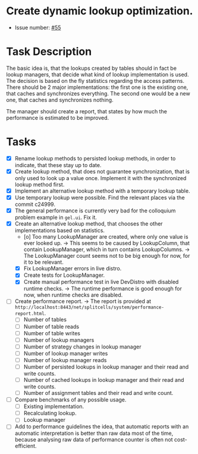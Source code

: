 # Create dynamic lookup optimization.
* Issue number: [\#55](https://codeberg.org/splitcells-net/net.splitcells.network.community/issues/55)
# Task Description
The basic idea is, that the lookups created by tables should in fact be lookup managers,
that decide what kind of lookup implementation is used.
The decision is based on the fly statistics regarding the access patterns.
There should be 2 major implementations:
the first one is the existing one, that caches and synchronizes everything.
The second one would be a new one, that caches and synchronizes nothing.

The manager should create a report, that states by how much the performance
is estimated to be improved.
# Tasks
* [x] Rename lookup methods to persisted lookup methods,
  in order to indicate, that these stay up to date.
* [x] Create lookup method, that does not guarantee synchronization,
  that is only used to look up a value once.
  Implement it with the synchronized lookup method first.
* [x] Implement an alternative lookup method with a temporary lookup table.
* [x] Use temporary lookup were possible.
  Find the relevant places via the commit c24999.
* [x] The general performance is currently very bad for the 
  colloquium problem example in `gel.ui`.
  Fix it.
* [x] Create an alternative lookup method, that chooses the other implementations
  based on statistics.
    * [o] Too many LookupManager are created, where only one value is ever looked up.
      -> This seems to be caused by LookupColumn, that contain LookupManager,
      which in turn contains LookupColumns.
      -> The LookupManager count seems not to be big enough for now, for it to be relevant.
    * [x] Fix LookupManager errors in live distro.
    * [x] Create tests for LookupManager.
    * [x] Create manual performance test in live DevDistro with disabled runtime checks.
      -> The runtime performance is good enough for now, when runtime checks are disabled.
* [ ] Create performance report. -> The report is provided at `http://localhost:8443/net/splitcells/system/performance-report.html`.
    * [ ] Number of tables
    * [ ] Number of table reads
    * [ ] Number of table writes
    * [ ] Number of lookup managers
    * [ ] Number of strategy changes in lookup manager
    * [ ] Number of lookup manager writes
    * [ ] Number of lookup manager reads
    * [ ] Number of persisted lookups in lookup manager and their read and write counts.
    * [ ] Number of cached lookups in lookup manager and their read and write counts.
    * [ ] Number of assignment tables and their read and write count.
* [ ] Compare benchmarks of any possible usage.
    * [ ] Existing implementation.
    * [ ] Recalculating lookup.
    * [ ] Lookup manager
* [ ] Add to performance guidelines the idea,
  that automatic reports with an automatic interpretation is better
  than raw data most of the time,
  because analysing raw data of performance counter is often not cost-efficient.
